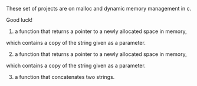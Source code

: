 These set of projects are on malloc and dynamic memory management in c.

Good luck!

1.  a function that returns a pointer to a newly allocated space in memory,

which contains a copy of the string given as a parameter.

2. a function that returns a pointer to a newly allocated space in memory,

which contains a copy of the string given as a parameter.

3. a function that concatenates two strings.

